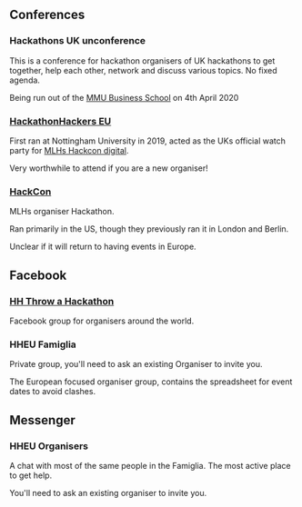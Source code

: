 ## Conferences

### Hackathons UK unconference 

This is a conference for hackathon organisers of UK hackathons to get together, help each other, network and discuss various topics. No fixed agenda.

Being run out of the [MMU Business School](https://www.google.com/maps/place/Manchester+Metropolitan+University+Business+School/@53.4709725,-2.2411787,17z/data=!3m1!4b1!4m5!3m4!1s0x487bb1be49ec27dd:0x236f941c8f2d5bba!8m2!3d53.4709725!4d-2.23899) on 4th April 2020

### [HackathonHackers EU](https://hackathonhackers.eu/)

First ran at Nottingham University in 2019, acted as the UKs official watch party for [MLHs Hackcon digital](https://hackcon.mlh.io/events/hackcon-digital/).

Very worthwhile to attend if you are a new organiser!

### [HackCon](https://hackcon.mlh.io/)

MLHs organiser Hackathon.

Ran primarily in the US, though they previously ran it in London and Berlin.

Unclear if it will return to having events in Europe.

## Facebook

### [HH Throw a Hackathon](https://www.facebook.com/groups/259558310909836/)

Facebook group for organisers around the world.

### HHEU Famiglia

Private group, you'll need to ask an existing Organiser to invite you.

The European focused organiser group, contains the spreadsheet for event dates to avoid clashes.

## Messenger

### HHEU Organisers

A chat with most of the same people in the Famiglia. The most active
place to get help.

You'll need to ask an existing organiser to invite you.
